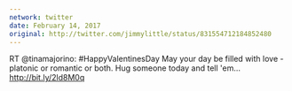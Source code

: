 ```yaml
---
network: twitter
date: February 14, 2017
original: http://twitter.com/jimmylittle/status/831554712184852480
---
```

RT @tinamajorino: #HappyValentinesDay May your day be filled with love - platonic or romantic or both. Hug someone today and tell 'em… http://bit.ly/2ld8M0q 

 

